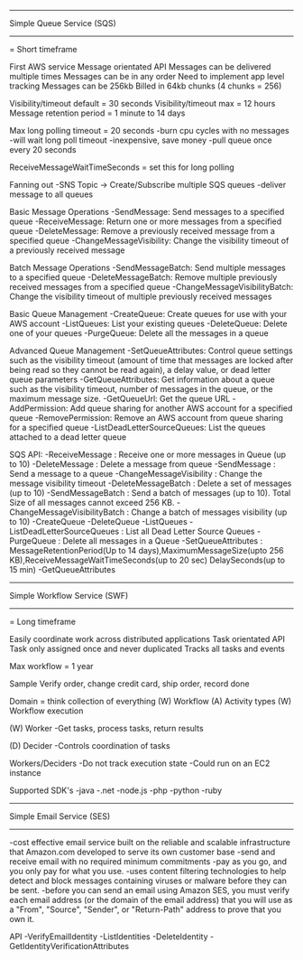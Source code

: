 **************************
Simple Queue Service (SQS)
**************************

= Short timeframe

First AWS service
Message orientated API
Messages can be delivered multiple times
Messages can be in any order
Need to implement app level tracking
Messages can be 256kb
Billed in 64kb chunks (4 chunks = 256)

Visibility/timeout default = 30 seconds
Visibility/timeout max = 12 hours
Message retention period = 1 minute to 14 days

Max long polling timeout = 20 seconds
-burn cpu cycles with no messages
-will wait long poll timeout
-inexpensive, save money
-pull queue once every 20 seconds

ReceiveMessageWaitTimeSeconds = set this for long polling

Fanning out
-SNS Topic -> Create/Subscribe multiple SQS queues
-deliver message to all queues

Basic Message Operations
-SendMessage: Send messages to a specified queue
-ReceiveMessage: Return one or more messages from a specified queue
-DeleteMessage: Remove a previously received message from a specified queue
-ChangeMessageVisibility: Change the visibility timeout of a previously received message

Batch Message Operations
-SendMessageBatch: Send multiple messages to a specified queue
-DeleteMessageBatch: Remove multiple previously received messages from a specified queue
-ChangeMessageVisibilityBatch: Change the visibility timeout of multiple previously received messages

Basic Queue Management
-CreateQueue: Create queues for use with your AWS account
-ListQueues: List your existing queues
-DeleteQueue: Delete one of your queues
-PurgeQueue: Delete all the messages in a queue

Advanced Queue Management
-SetQueueAttributes: Control queue settings such as the visibility timeout (amount of time that messages are locked after being read so they cannot be read again), a delay value, or dead letter queue parameters
-GetQueueAttributes: Get information about a queue such as the visibility timeout, number of messages in the queue, or the maximum message size.
-GetQueueUrl: Get the queue URL
-AddPermission: Add queue sharing for another AWS account for a specified queue
-RemovePermission: Remove an AWS account from queue sharing for a specified queue
-ListDeadLetterSourceQueues: List the queues attached to a dead letter queue

SQS API:
-ReceiveMessage			          : Receive one or more messages in Queue (up to 10)
-DeleteMessage				          : Delete a message from queue
-SendMessage				          : Send a message to a queue
-ChangeMessageVisibility	    : Change the message visibility timeout
-DeleteMessageBatch		        : Delete a set of messages (up to 10)
-SendMessageBatch			        : Send a batch of messages (up to 10). Total Size of all messages cannot exceed 256 KB.
-ChangeMessageVisibilityBatch : Change a batch of messages visibility (up to 10)
-CreateQueue
-DeleteQueue
-ListQueues
-ListDeadLetterSourceQueues   : List all Dead Letter Source Queues
-PurgeQueue				            : Delete all messages in a Queue
-SetQueueAttributes	          : MessageRetentionPeriod(Up to 14 days),MaximumMessageSize(upto 256 KB),ReceiveMessageWaitTimeSeconds(up to 20 sec) DelaySeconds(up to 15 min)
-GetQueueAttributes

*****************************
Simple Workflow Service (SWF)
*****************************

= Long timeframe

Easily coordinate work across distributed applications
Task orientated API
Task only assigned once and never duplicated
Tracks all tasks and events

Max workflow = 1 year

Sample
Verify order, change credit card, ship order, record done

Domain = think collection of everything
(W) Workflow
(A) Activity types
(W) Workflow execution

(W) Worker
-Get tasks, process tasks, return results

(D) Decider
-Controls coordination of tasks

Workers/Deciders
-Do not track execution state
-Could run on an EC2 instance

Supported SDK's
-java
-.net
-node.js
-php
-python
-ruby

**************************
Simple Email Service (SES)
**************************

-cost effective email service built on the reliable and scalable infrastructure that Amazon.com developed to serve its own customer base
-send and receive email with no required minimum commitments
-pay as you go, and you only pay for what you use.
-uses content filtering technologies to help detect and block messages containing viruses or malware before they can be sent.
-before you can send an email using Amazon SES, you must verify each email address (or the domain of the email address) that you will use as a "From", "Source", "Sender", or "Return-Path" address to prove that you own it.

API
-VerifyEmailIdentity
-ListIdentities
-DeleteIdentity
-GetIdentityVerificationAttributes

